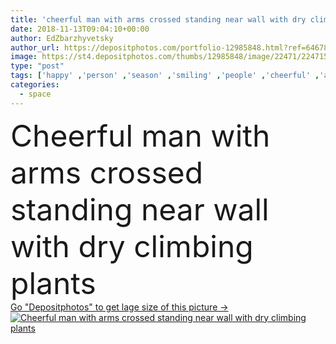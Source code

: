 ```yaml
---
title: 'cheerful man with arms crossed standing near wall with dry climbing plants'
date: 2018-11-13T09:04:10+00:00
author: EdZbarzhyvetsky
author_url: https://depositphotos.com/portfolio-12985848.html?ref=64678756
image: https://st4.depositphotos.com/thumbs/12985848/image/22471/224715296/api_thumb_450.jpg?forcejpeg=true
type: "post"
tags: ['happy' ,'person' ,'season' ,'smiling' ,'people' ,'cheerful' ,'autumn' ,'caucasian' ,'smile' ,'plants' ,'flora' ,'male' ,'man' ,'scarf' ,'coat' ,'urban' ,'wall' ,'street' ,'dry' ,'branches' ,'climbing' ,'glasses' ,'handsome' ,'positive' ,'berries' ,'outerwear' ,'copy space' ,'selective focus' ,'Arms Crossed' ]
categories: 
  - space
---
```

<div aling="center">
            <font size="60"> Cheerful man with arms crossed standing near wall with dry climbing plants</font>   
</div>
<div>
    <a href='https://depositphotos.com/224715296/stock-photo-cheerful-man-arms-crossed-standing.html?ref=64678756' target=_blank > Go "Depositphotos" to get lage size of this picture ->
        <img href='https://depositphotos.com/224715296/stock-photo-cheerful-man-arms-crossed-standing.html?ref=64678756' src='https://st4.depositphotos.com/12985848/22471/i/950/depositphotos_224715296-stock-photo-cheerful-man-arms-crossed-standing.jpg?forcejpeg=true' alt='Cheerful man with arms crossed standing near wall with dry climbing plants' >
    </a>
</div>
